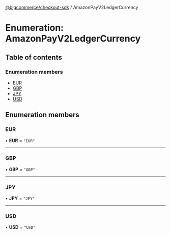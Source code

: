 [@bigcommerce/checkout-sdk](../README.md) / AmazonPayV2LedgerCurrency

# Enumeration: AmazonPayV2LedgerCurrency

## Table of contents

### Enumeration members

- [EUR](AmazonPayV2LedgerCurrency.md#eur)
- [GBP](AmazonPayV2LedgerCurrency.md#gbp)
- [JPY](AmazonPayV2LedgerCurrency.md#jpy)
- [USD](AmazonPayV2LedgerCurrency.md#usd)

## Enumeration members

### EUR

• **EUR** = `"EUR"`

___

### GBP

• **GBP** = `"GBP"`

___

### JPY

• **JPY** = `"JPY"`

___

### USD

• **USD** = `"USD"`
